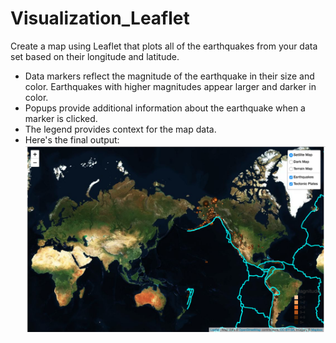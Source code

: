 # Visualization_Leaflet

Create a map using Leaflet that plots all of the earthquakes from your data set based on their longitude and latitude.
* Data markers reflect the magnitude of the earthquake in their size and color. Earthquakes with higher magnitudes appear larger and darker in color.
* Popups provide additional information about the earthquake when a marker is clicked.
* The legend provides context for the map data.
* Here's the final output:
![Screenshot](EQ_TP.png)
